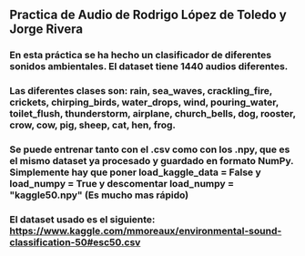 ## Practica de Audio de Rodrigo López de Toledo y Jorge Rivera

### En esta práctica se ha hecho un clasificador de diferentes sonidos ambientales. El dataset tiene 1440 audios diferentes. 

### Las diferentes clases son: rain, sea_waves, crackling_fire, crickets, chirping_birds, water_drops, wind, pouring_water, toilet_flush, thunderstorm, airplane, church_bells, dog, rooster, crow, cow, pig, sheep, cat, hen, frog.

### Se puede entrenar tanto con el .csv como con los .npy, que es el mismo dataset ya procesado y guardado en formato NumPy. Simplemente hay que poner **load_kaggle_data = False** y **load_numpy = True** y descomentar **load_numpy = "kaggle50.npy"** (Es mucho mas rápido)

### El dataset usado es el siguiente: https://www.kaggle.com/mmoreaux/environmental-sound-classification-50#esc50.csv
